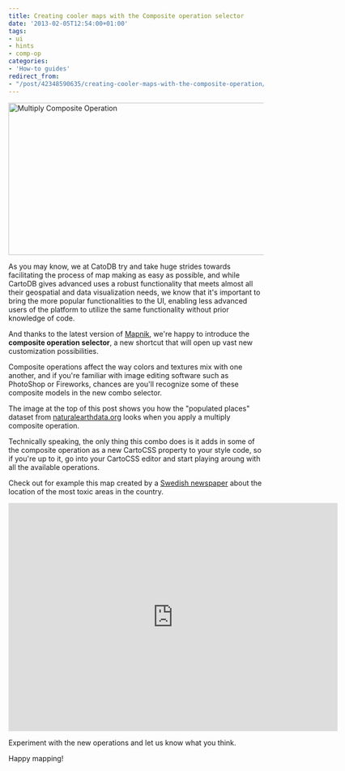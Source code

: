 ```yaml
---
title: Creating cooler maps with the Composite operation selector
date: '2013-02-05T12:54:00+01:00'
tags:
- ui
- hints
- comp-op
categories:
- 'How-to guides'
redirect_from:
- "/post/42348590635/creating-cooler-maps-with-the-composite-operation/"
---
```


<a href="http://cartodb.com" title="cartodb window" target="_blank"><img alt="Multiply Composite Operation" height="300" src="http://cartodb.s3.amazonaws.com/tumblr/posts/postComposite.png" width="650"/></a>

As you may know, we at CatoDB try and take huge strides towards facilitating the process of map making as easy as possible, and while CartoDB gives advanced uses a robust functionality that meets almost all their geospatial and data visualization needs, we know that it's important to bring the more popular functionalities to the UI, enabling less advanced users of the platform to utilize the same functionality without prior knowledge of code. 

And thanks to the latest version of <a href="http://mapnik.org/">Mapnik</a>, we're happy to introduce the **composite operation selector**, a new shortcut that will open up vast new customization possibilities. 

Composite operations affect the way colors and textures mix with one another, and if you're familiar with image editing software such as PhotoShop or Fireworks, chances are you'll recognize some of these composite models in the new combo selector. 

The image at the top of this post shows you how the "populated places" dataset from <a href="http://www.naturalearthdata.com/">naturalearthdata.org</a> looks when you apply a multiply composite operation. 

Technically speaking, the only thing this combo does is it adds in some of the composite operation as a new CartoCSS property to your style code, so if you're up to it, go into your CartoCSS editor and start playing aroung with all the available operations. 

Check out for example this map created by a <a href="http://www.aftonbladet.se/nyheter/article16159276.ab">Swedish newspaper</a> about the location of the most toxic areas in the country.

<iframe frameborder="0" height="450" src="http://com.cartodb.shared.s3.amazonaws.com/2.html?title=false&amp;description=false&amp;search=false&amp;shareable=false&amp;cartodb_logo=true" width="650"></iframe>

Experiment with the new operations and let us know what you think.

Happy mapping!
